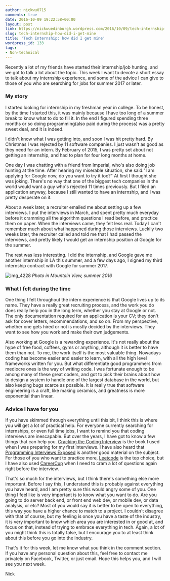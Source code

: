 ```yaml
---
author: nickwu0715
comments: true
date: 2016-10-09 19:22:58+00:00
layout: post
link: https://nickwuedinburgh.wordpress.com/2016/10/09/tech-internship-how-did-i-get-mine/
slug: tech-internship-how-did-i-get-mine
title: 'Tech Internship: how did I get mine'
wordpress_id: 133
tags:
- Non-technical
---
```


Recently a lot of my friends have started their internship/job hunting, and we got to talk a lot about the topic. This week I want to devote a short essay to talk about my internship experience, and some of the advice I can give to those of you who are searching for jobs for summer 2017 or later.



### My story



I started looking for internship in my freshman year in college. To be honest, by the time I started this, it was mainly because I have too long of a summer break to know what to do to fill it. In the end I figured spending three months or so doing programming(also paid during the process) was a pretty sweet deal, and it is indeed.

I didn't know what I was getting into, and soon I was hit pretty hard. By Christmas I was rejected by 11 software companies. I just wasn't as good as they need for an intern. By February of 2015, I was pretty set about not getting an internship, and had to plan for four long months at home.

One day I was chatting with a friend from Imperial, who's also doing job hunting at the time. After hearing my miserable situation, she said:"I am applying for Google now, do you want to try it too?" At first I thought she was joking. There's no way that one of the biggest tech companies in the world would want a guy who's rejected 11 times previously. But I filed an application anyway, because I still wanted to have an internship, and I was pretty desperate on it.

About a week later, a recruiter emailed me about setting up a few interviews. I put the interviews in March, and spent pretty much everyday before it cramming all the algorithm questions I read before, and practice them on paper. When the interviews came, they felt less real. Today I can't remember much about what happened during those interviews. Luckily two weeks later, the recruiter called and told me that I had passed the interviews, and pretty likely I would get an internship position at Google for the summer.

The rest was less interesting. I did the internship, and Google gave me another internship in LA this summer, and a few days ago, I signed my third internship contract with Google for summer 2017.

![img_4228](https://nickwuedinburgh.files.wordpress.com/2016/10/img_4228.jpg) 
*Photo in Mountain View, summer 2016*



### What I felt during the time



One thing I felt throughout the intern experience is that Google lives up to its name. They have a really great recruiting process, and the work you do does really help you in the long term, whether you stay at Google or not. The only documentation required for an application is your CV; they don't ask for cover letters, recommendations, and so on. From my perspective, whether one gets hired or not is mostly decided by the interviews. They want to see how you work and make their own judgements.

Also working at Google is a rewarding experience. It's not really about the hype of free food, coffees, gyms or anything, although it is better to have them than not. To me, the work itself is the most valuable thing. Nowadays coding has become easier and easier to learn, with all the high level frameworks written for you. But what differentiate good programmers from mediocre ones is the way of writing code. I was fortunate enough to be among many of these great coders, and got to pick their brains about how to design a system to handle one of the largest database in the world, but also keeping bugs scarce as possible. It is really true that software engineering is a craft, like making ceramics, and greatness is more exponential than linear.



### Advice I have for you



If you have skimmed through everything until this bit, I think this is where you will get a lot of practical help. For everyone currently searching for internships, or even full time jobs, I want to remind you that coding interviews are inescapable. But over the years, I have got to know a few things that can help you. [Cracking the Coding Interview](https://www.amazon.com/Cracking-Coding-Interview-Programming-Questions/dp/0984782850/ref=sr_1_1?s=books&ie=UTF8&qid=1476039604&sr=1-1&keywords=crack+the+coding+interview) is the book I used when I was preparing for my first interviews. I have also heard that [Programming Interviews Exposed](https://www.amazon.com/Programming-Interviews-Exposed-Secrets-Landing/dp/1118261364/ref=sr_1_1?s=books&ie=UTF8&qid=1476039616&sr=1-1&keywords=programming+interview+exposed) is another good material on the subject. For those of you who want to practice more, [Leetcode](https://leetcode.com/) is the top choice, but I have also used [CareerCup](https://www.careercup.com/page) when I need to cram a lot of questions again right before the interview.

That's so much for the interviews, but I think there's something else more important. Before I say this, I understand this is probably against everything you have heard, and I am pretty sure this would angry some of you. One thing I feel like is very important is to know what you want to do. Are you going to do server back end, or front end web dev, or mobile dev, or data analysis, or etc? Most of you would say it is better to be open to everything, this way you have a higher chance to match to a project. I couldn't disagree with that of course, but my feeling is once you have a taste of the industry, it is very important to know which area you are interested in or good at, and focus on that, instead of trying to embrace everything in tech. Again, a lot of you might think this is totally false, but I encourage you to at least think about this before you go into the industry.

That's it for this week, let me know what you think in the comment section. If you have any personal question about this, feel free to contact me privately on Facebook, Twitter, or just email. Hope this helps you, and I will see you next week.

Nick
